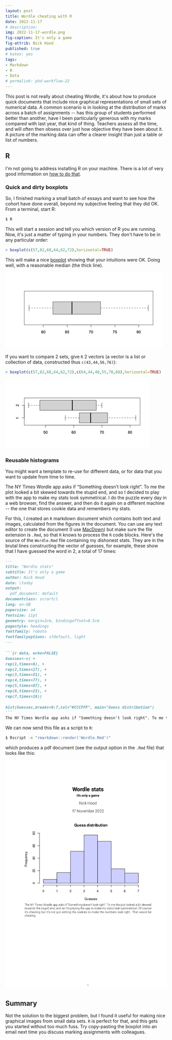 ```yaml
---
layout: post
title: Wordle cheating with R
date: 2022-11-17
# description: 
img: 2022-11-17-wordle.png
fig-caption: It's only a game
fig-attrib: Nick Hood
published: true
# katex: yes
tags:
- Markdown
- R
- Data
# permalink: phd-workflow-22
---
```


This post is not really about cheating Wordle, it's about how to produce quick documents that include nice graphical representations of small sets of numerical data. A common scenario is in looking at the distribution of marks across a batch of assignments -- has this group of students performed better than another, have I been particularly generous with my marks compared with last year, that kind of thing. Teachers assess all the time, and will often then obsess over just how objective they have been about it. A picture of the marking data can offer a clearer insight than just a table or list of numbers.

## R

I'm not going to address installing R on your machine. There is a lot of very good information on [how to do that](https://rstudio-education.github.io/hopr/starting.html).

### Quick and dirty boxplots

So, I finished marking a small batch of essays and want to see how the cohort have done overall, beyond my subjective feeling that they did OK. From a terminal, start R:

```sh
$ R
```

This will start a session and tell you which version of R you are running. Now, it's just a matter of typing in your numbers. They don't have to be in any particular order:

```r
> boxplot(c(57,82,68,64,62,72),horizontal=TRUE)
```
This will make a nice [boxplot](https://en.wikipedia.org/wiki/Box_plot) showing that your intuitions were OK. Doing well, with a reasonable median (the thick line).

![](/assets/img/22-11-17-boxplot.png)

If you want to compare 2 sets, give `R` 2 vectors (a vector is a list or collection of data, constructed thus `c(43,44,56,76)`):

```r
> boxplot(c(57,82,68,64,62,72),c(64,44,48,55,70,68),horizontal=TRUE)
```

![](/assets/img/22-11-17-boxplot2.png)

### Reusable histograms

You might want a template to re-use for different data, or for data that you want to update from time to time. 

The NY Times Wordle app asks if “Something doesn’t look right”. To me the plot looked a bit skewed towards the stupid end, and so I decided to play with the app to make my stats look symmetrical. I do the puzzle every day in a web browser, find the answer, and then do it again on a different machine -- the one that stores cookie data and remembers my stats.

For this, I created an `R` markdown document which contains both text and images, calculated from the figures in the document. You can use any text editor to create the document (I use [MacDown](https://macdown.uranusjr.com/)) but make sure the file extension is `.Rmd`, so that `R` knows to process the `R` code blocks. Here's the source of the `Wordle.Rmd` file containing my dishonest stats. They are in the brutal lines constructing the vector of guesses, for example, these show that I have guessed the word in 2, a total of 17 times:

````markdown
---
title: "Wordle stats"
subtitle: It's only a game
author: Nick Hood
date: \today
output:
  pdf_document: default
documentclass: scrartcl
lang: en-GB
papersize: a4
fontsize: 11pt
geometry: margin=2cm, bindingoffset=0.5cm
pagestyle: headings
fontfamily: roboto
fontfamilyoptions: sfdefault, light
---

```{r data, echo=FALSE}
Guesses<-c( + 
rep(1,times=6), +
rep(2,times=17), +
rep(3,times=51), +
rep(4,times=77), +
rep(5,times=67), +
rep(6,times=23), +
rep(7,times=16))

hist(Guesses,breaks=0:7,col="#CCCFFF", main="Guess distribution")
```
The NY Times Wordle app asks if "Something doesn't look right". To me the plot looked a bit skewed towards the stupid end, and so I'm playing the app to make my stats look symmetrical. Of course it's cheating but it's not just editing the cookies to make the numbers look right. That would be *cheating*.

````

We can now send this file as a script to `R`:

```sh
$ Rscript -e "rmarkdown::render('Wordle.Rmd')"
```

which produces a pdf document (see the output option in the `.Rmd` file) that looks like this:

![](/assets/img/Wordle.png)


## Summary

Not the solution to the biggest problem, but I found it useful for making nice graphical images from small data sets. `R` is perfect for that, and this gets you started without too much fuss. Try copy-pasting the boxplot into an email next time you discuss marking assignments with colleagues.

